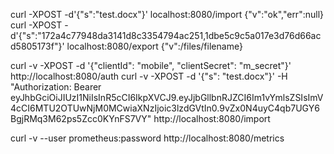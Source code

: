 curl -XPOST -d'{"s":"test.docx"}' localhost:8080/import
{"v":"ok","err":null}
curl -XPOST -d'{"s":"172a4c77948da3141d8c3354794ac251,1dbe5c9c5a017e3d76d66acd5805173f"}' localhost:8080/export
{"v":/files/filename}

curl -v -XPOST -d '{"clientId": "mobile", "clientSecret": "m_secret"}' http://localhost:8080/auth
curl -v -XPOST -d '{"s": "test.docx"}' -H "Authorization: Bearer eyJhbGciOiJIUzI1NiIsInR5cCI6IkpXVCJ9.eyJjbGllbnRJZCI6Im1vYmlsZSIsImV4cCI6MTU2OTUwNjM0MCwiaXNzIjoic3lzdGVtIn0.9vZx0N4uyC4qb7UGY6BgjRMq3M62ps5Zcc0KYnFS7VY" http://localhost:8080/import

curl -v --user prometheus:password http://localhost:8080/metrics